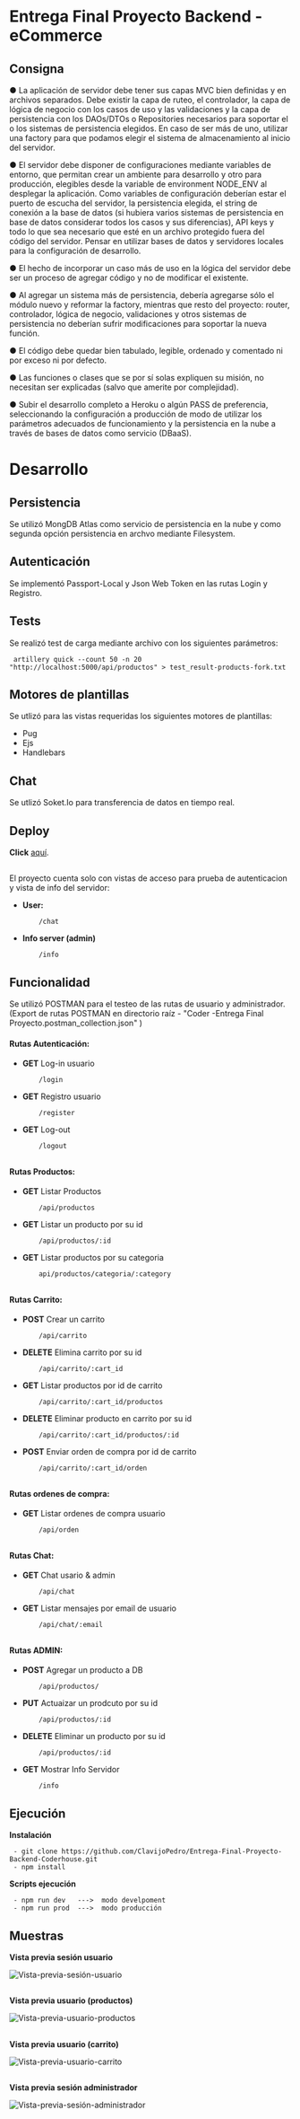 # Entrega Final Proyecto Backend - eCommerce

## Consigna

● La aplicación de servidor debe tener sus capas MVC bien definidas y en archivos separados. Debe existir la capa de ruteo, el controlador, la capa de lógica de negocio con los casos de uso y las validaciones y la capa de persistencia con los DAOs/DTOs o Repositories necesarios para soportar el o los sistemas de persistencia elegidos. En caso de ser más de uno, utilizar una factory para que podamos elegir el sistema de almacenamiento al inicio del servidor.

● El servidor debe disponer de configuraciones mediante variables de entorno, que permitan crear un ambiente para desarrollo y otro para producción, elegibles desde la variable de environment NODE_ENV al desplegar la aplicación. Como variables de configuración deberían estar el puerto de escucha del servidor, la persistencia elegida, el string de conexión a la base de datos (si hubiera varios sistemas de persistencia en base de datos considerar todos los casos y sus diferencias), API keys y todo lo que sea necesario que esté en un archivo protegido fuera del código del servidor. Pensar en utilizar bases de datos y servidores locales para la configuración de desarrollo.

● El hecho de incorporar un caso más de uso en la lógica del servidor debe ser un proceso de
agregar código y no de modificar el existente.

● Al agregar un sistema más de persistencia, debería agregarse sólo el módulo nuevo y reformar la factory, mientras que resto del proyecto: router, controlador, lógica de negocio, validaciones y otros sistemas de persistencia no deberían sufrir modificaciones para soportar la nueva función.

● El código debe quedar bien tabulado, legible, ordenado y comentado ni por exceso ni por defecto.

● Las funciones o clases que se por sí solas expliquen su misión, no necesitan ser explicadas (salvo que amerite por complejidad).

● Subir el desarrollo completo a Heroku o algún PASS de preferencia, seleccionando la configuración a producción de modo de utilizar los parámetros adecuados de funcionamiento y la persistencia en la nube a través de bases de datos como servicio (DBaaS).
##

# Desarrollo

## Persistencia
Se utilizó MongDB Atlas como servicio de persistencia en la nube y como segunda opción persistencia en archvo mediante Filesystem. 

##
## Autenticación
Se implementó Passport-Local y Json Web Token en las rutas Login y Registro.

##
## Tests 
Se realizó test de carga mediante archivo con los siguientes parámetros: 

     artillery quick --count 50 -n 20 "http://localhost:5000/api/productos" > test_result-products-fork.txt


##
## Motores de plantillas
Se utlizó para las vistas requeridas los siguientes motores de plantillas:

- Pug
- Ejs
- Handlebars

##
## Chat
Se utlizó Soket.Io para transferencia de datos en tiempo real. 

##
## Deploy

**Click** [aquí](https://coder-tech-ecommerce-final.herokuapp.com/).

##
El proyecto cuenta solo con vistas de acceso para prueba de autenticacion y vista de info del servidor:
- **User:**

          /chat  

- **Info server (admin)**

          /info

##
## Funcionalidad
Se utilizó POSTMAN para el testeo de las rutas de usuario y administrador.
(Export de rutas POSTMAN en directorio raíz - "Coder -Entrega Final Proyecto.postman_collection.json" )

#### Rutas Autenticación:

- **GET** Log-in usuario
     
          /login

- **GET** Registro usuario
     
          /register

- **GET** Log-out 

          /logout

##
#### Rutas Productos: 

- **GET** Listar Productos

          /api/productos

- **GET** Listar un producto por su id
     
          /api/productos/:id

- **GET** Listar productos por su categoria

          api/productos/categoria/:category


##
#### Rutas Carrito: 

- **POST** Crear un carrito
     
          /api/carrito 

- **DELETE** Elimina carrito por su id
     
          /api/carrito/:cart_id 

- **GET** Listar productos por id de carrito
     
          /api/carrito/:cart_id/productos 

- **DELETE** Eliminar producto en carrito por su id    
     
          /api/carrito/:cart_id/productos/:id 

- **POST** Enviar orden de compra por id de carrito

          /api/carrito/:cart_id/orden 

##
#### Rutas ordenes de compra:

- **GET** Listar ordenes de compra usuario
     
          /api/orden 
     
##
#### Rutas Chat:

- **GET** Chat usario & admin

          /api/chat

- **GET** Listar mensajes por email de usuario

          /api/chat/:email

##
#### Rutas ADMIN:

- **POST** Agregar un producto a DB

          /api/productos/

- **PUT** Actuaizar un prodcuto por su id

          /api/productos/:id

- **DELETE** Eliminar un producto por su id
     
          /api/productos/:id

- **GET** Mostrar Info Servidor

          /info

##
## Ejecución

**Instalación**

     - git clone https://github.com/ClavijoPedro/Entrega-Final-Proyecto-Backend-Coderhouse.git
     - npm install


**Scripts ejecución**

     - npm run dev   --->  modo develpoment
     - npm run prod  --->  modo producción

##
## Muestras

**Vista previa sesión usuario**

![Vista-previa-sesión-usuario](https://github.com/ClavijoPedro/Entrega-Final-Proyecto-Backend-Coderhouse/tree/main/public/assets/example-gifs/ecommerce-user-session.gif)

##
**Vista previa  usuario (productos)**

![Vista-previa-usuario-productos](https://github.com/ClavijoPedro/Entrega-Final-Proyecto-Backend-Coderhouse/tree/main/public/assets/example-gifs/ecommerce-user-session-products.gif)

##
**Vista previa usuario (carrito)**

![Vista-previa-usuario-carrito](https://github.com/ClavijoPedro/Entrega-Final-Proyecto-Backend-Coderhouse/tree/main/public/assets/example-gifs/ecommerce-user-session-cart.gif)

##
**Vista previa sesión administrador**

![Vista-previa-sesión-administrador](https://github.com/ClavijoPedro/Entrega-Final-Proyecto-Backend-Coderhouse/tree/main/public/assets/example-gifs/ecommerce-user-session-admin.gif)
